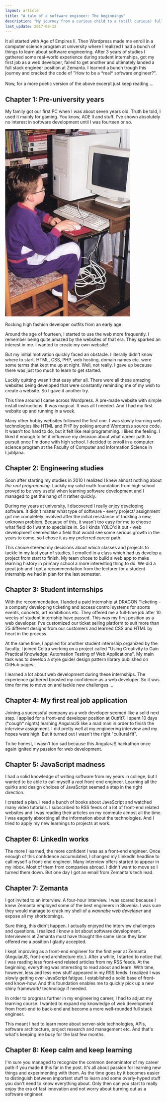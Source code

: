 ```yaml
---
layout: article
title: "A tale of a software engineer: The beginnings"
description: "My journey from a curious child to a (still curious) full stack web engineer."
last_update: 2017-08-12
---
```


<p class="excerpt">
    It all started with Age of Empires II. Then Wordpress made me enroll in a computer science program at university where I realized I had a bunch of things to learn about software engineering. After 3 years of studies I gathered some real-world experience during student internships, got my first job as a web developer, failed to get another and ultimately landed a full stack engineer position at Zemanta. I learned a bunch trough this journey and cracked the code of "How to be a *real* software engineer?".
    <br><br>
    Now, for a more poetic version of the above excerpt just keep reading ...
</p>

## Chapter 1: Pre-university years

My family got our first PC when I was about seven years old. Truth be told, I used it mainly for gaming. You know, AOE II and stuff. I've shown absolutely no interest in software development until I was fourteen or so.

<div class="image image--centered">
    <img src="/images/george_byte_first_pc.jpeg" alt="George Byte's first PC" class="image__img">
    <p class="image__description">Rocking high fashion developer outfits from an early age.</p>
</div>

Around the age of fourteen, I started to use the web more frequently. I remember being quite amazed by the websites of that era. They sparked an interest in me. I wanted to create my own website!

But my initial motivation quickly faced an obstacle. I literally didn't know where to start. HTML, CSS, PHP, web hosting, domain names etc. were some terms that kept me up at night. Well, not really. I gave up because there was just too much to learn to get started.

Luckily quitting wasn't that easy after all. There were all these amazing websites being developed that were constantly reminding me of my wish to create a website. So I gave it another try.

This time around I came across Wordpress. A pre-made website with simple install instructions. It was magical. It was all I needed. And I had my first website up and running in a week.

Many other hobby websites followed the first one. I was slowly learning web technologies like HTML and PHP by poking around Wordpress source code. It wasn't too hard to do, but it felt like real programming. I liked the feeling. I liked it enough to let it influence my decision about what career path to pursuit once I'm done with high school. I decided to enroll in a computer science program at the Faculty of Computer and Information Science in Ljubljana.

## Chapter 2: Engineering studies

Soon after starting my studies in 2010 I realized I knew almost nothing about *the real programming*. Luckily my solid math foundation from high school proved to be very useful when learning software development and I managed to get the hang of it rather quickly.

During my years at university, I discovered I really enjoy developing software. It didn't matter what type of software - every project/ assignment got me completely involved after the initial resistance of tackling a new, unknown problem. Because of this, it wasn't too easy for me to choose what field do I want to specialize in. So I kinda YOLO'd it out - web development seemed like a field that would see some serious growth in the years to come, so I chose it as my preferred career path.

This choice steered my decisions about which classes and projects to tackle in my last year of studies. I enrolled in a class which had us develop a project from start to finish. My team chose to build a web app to make learning history in primary school a more interesting thing to do. We did a great job and I got a recommendation from the lecturer for a student internship we had in plan for the last semester.

## Chapter 3: Student internships

With the recommendation, I landed a paid internship at DRAGON Ticketing - a company developing ticketing and access control systems for sports events, concerts, art exhibitions etc. They offered me a full-time job after 10 weeks of student internship have passed. This was my first position as a web developer. I've customized our ticket selling platform to suit more than 25 different designs from our customers and learned CSS and HTML by heart in the process.

At the same time, I applied for another student internship organized by the faculty. I joined Celtra working on a project called "Using Creativity to Gain Practical Knowledge: Automation Testing of Web Applications". My main task was to develop a style guide/ design pattern library published on GitHub pages.

I learned a lot about web development during these internships. The experience gathered boosted my confidence as a web developer. So it was time for me to move on and tackle new challenges ...

## Chapter 4: My first real job application

Joining a successful company as a web developer seemed like a solid next step. I applied for a front-end developer position at Outfit7. I spent 10 days (\*cough\* nights) learning AngularJS like a mad man in order to finish the interview assignment. I did pretty well at my engineering interview and my hopes were high. But it turned out I wasn't the right "cultural fit".

To be honest, I wasn't too sad because this AngularJS hackathon once again ignited my passion for web development.

## Chapter 5: JavaScript madness

I had a solid knowledge of writing software from my years in college, but I wanted to be able to call myself a *real* front-end engineer. Learning all the quirks and design choices of JavaScript seemed a step in the right direction.

I created a plan. I read a bunch of books about JavaScript and watched many video tutorials. I subscribed to RSS feeds of a lot of front-end related websites and I was reading their articles on my commute almost all the time. I was eagerly absorbing all the information about the technologies. And I tried to apply my new learnings to projects at work.

## Chapter 6: LinkedIn works

The more I learned, the more confident I was as a front-end engineer. Once enough of this confidence accumulated, I changed my LinkedIn headline to call myself a front-end engineer. Many interview offers started to appear in my inbox. Most of them from companies abroad. I didn't want to move so I turned them down. But one day I got an email from Zemanta's tech lead.

## Chapter 7: Zemanta

I got invited to an interview. A four-hour interview. I was scared because I knew Zemanta employed some of the best engineers in Slovenia. I was sure they would manage to crack my shell of a *wannabe web developer* and expose all my shortcomings.

Sure thing, this didn't happen. I actually enjoyed the interview challenges and questions. I realized I know a lot about software development. Interviewers at Zemanta must have thought the same since they later offered me a position I gladly accepted.

I kept improving as a front-end engineer for the first year at Zemanta (AngularJS, front-end architecture etc.). After a while, I started to notice that I was reading less front-end related articles from my RSS feeds. At the beginning, everything was interesting to read about and learn. With time, however, less and less new stuff appeared in my RSS feeds. I realized I was slowly getting over JavaScript fatigue. I established a solid base of front-end know-how. And this foundation enables me to quickly pick up a new shiny framework/ technology if needed.

In order to progress further in my engineering career, I had to adjust my learning course. I wanted to expand my knowledge of web development from front-end to back-end and become a more well-rounded full stack engineer.

This meant I had to learn more about server-side technologies, APIs, software architecture, project research and management etc. And that's what's keeping me busy for the last few months.

## Chapter 8: Keep calm and keep learning

I'm sure you managed to recognize the common denominator of my career path if you made it this far in the post. It's all about passion for learning new things and experimenting with them. As the time goes by it becomes easier to distinguish between important stuff to learn and some overly-hyped stuff you don't need to know everything about. Only then can you start to really enjoy the era of fast innovation and not worry about burning out as a software engineer.
